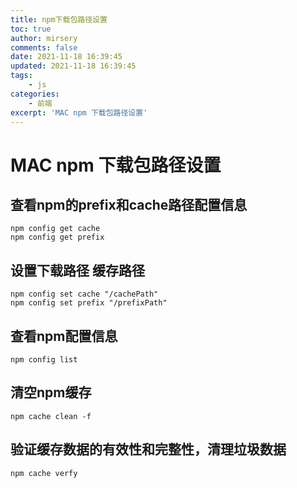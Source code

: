 ```yaml
---
title: npm下载包路径设置
toc: true
author: mirsery
comments: false
date: 2021-11-18 16:39:45
updated: 2021-11-18 16:39:45
tags:
    - js
categories:
    - 前端
excerpt: 'MAC npm 下载包路径设置'
---
```



<!-- toc -->

# MAC npm 下载包路径设置

## 查看npm的prefix和cache路径配置信息

```shell
npm config get cache
npm config get prefix
```

## 设置下载路径 缓存路径

```shell
npm config set cache "/cachePath"
npm config set prefix "/prefixPath"
```

## 查看npm配置信息

```shell
npm config list
```

## 清空npm缓存

```shell
npm cache clean -f 
```

## 验证缓存数据的有效性和完整性，清理垃圾数据

```shell
npm cache verfy
```